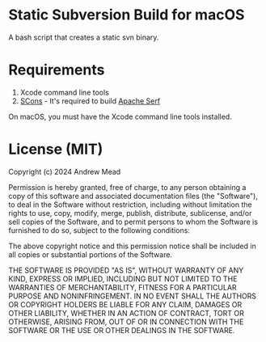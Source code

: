 # Static Subversion Build for macOS

A bash script that creates a static svn binary.

# Requirements

1. Xcode command line tools 
2. [SCons](https://scons.org/) - It's required to build [Apache Serf](https://serf.apache.org/)

On macOS, you must have the Xcode command line tools installed.

# License (MIT)

Copyright (c) 2024 Andrew Mead

Permission is hereby granted, free of charge, to any person obtaining a copy of this software and associated documentation files (the "Software"), to deal in the Software without restriction, including without limitation the rights to use, copy, modify, merge, publish, distribute, sublicense, and/or sell copies of the Software, and to permit persons to whom the Software is furnished to do so, subject to the following conditions:

The above copyright notice and this permission notice shall be included in all copies or substantial portions of the Software.

THE SOFTWARE IS PROVIDED "AS IS", WITHOUT WARRANTY OF ANY KIND, EXPRESS OR IMPLIED, INCLUDING BUT NOT LIMITED TO THE WARRANTIES OF MERCHANTABILITY, FITNESS FOR A PARTICULAR PURPOSE AND NONINFRINGEMENT. IN NO EVENT SHALL THE AUTHORS OR COPYRIGHT HOLDERS BE LIABLE FOR ANY CLAIM, DAMAGES OR OTHER LIABILITY, WHETHER IN AN ACTION OF CONTRACT, TORT OR OTHERWISE, ARISING FROM, OUT OF OR IN CONNECTION WITH THE SOFTWARE OR THE USE OR OTHER DEALINGS IN THE SOFTWARE.
